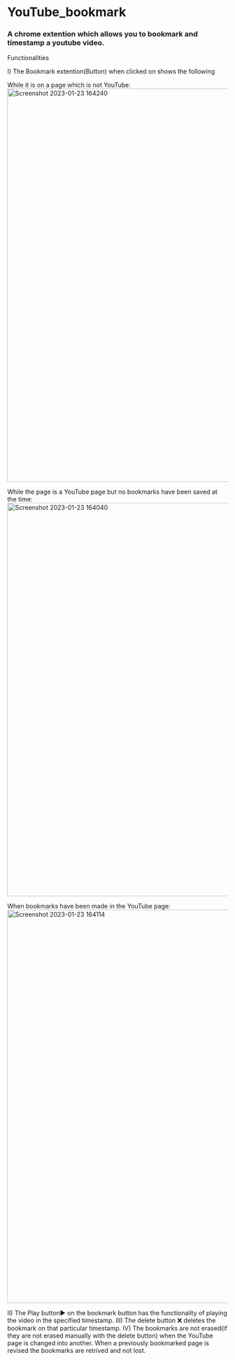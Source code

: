 # YouTube_bookmark
### A chrome extention which allows you to bookmark and timestamp a youtube video.
Functionalities

I) The Bookmark extention(Button) when clicked on shows the following 

While it is on a page which is not YouTube:
<img width="900" alt="Screenshot 2023-01-23 164240" src="https://user-images.githubusercontent.com/73871382/214278196-15f40a08-3530-4798-8b14-c289653218f3.png">

While the page is a YouTube page but no bookmarks have been saved at the time:
<img width="900" alt="Screenshot 2023-01-23 164040" src="https://user-images.githubusercontent.com/73871382/214278760-6d784209-1e61-4d9d-9b9a-a68a670849c0.png">

When bookmarks have been made in the YouTube page:
<img width="900" alt="Screenshot 2023-01-23 164114" src="https://user-images.githubusercontent.com/73871382/214278917-3b84a06e-3e40-4d2f-bdc5-b4c66f93b50d.png">

II) The Play button▶️ on the bookmark button has the functionality of playing the video in the specified timestamp.
III) The delete button ❌ deletes the bookmark on that particular timestamp.
IV) The bookmarks are not erased(if they are not erased manually with the delete button) when the YouTube page is changed into another. 
When a previously bookmarked page is revised the bookmarks are retrived and not lost. 
